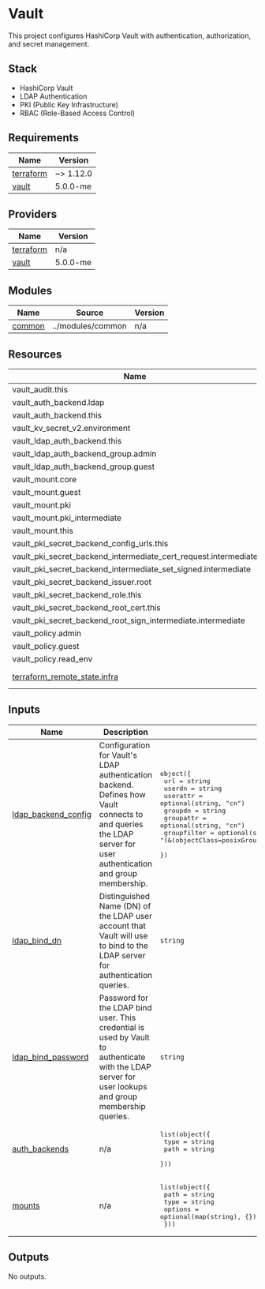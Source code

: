 # Vault

This project configures HashiCorp Vault with authentication, authorization, and secret management.

## Stack

- HashiCorp Vault
- LDAP Authentication
- PKI (Public Key Infrastructure)
- RBAC (Role-Based Access Control)

<!-- BEGIN_TF_DOCS -->
## Requirements

| Name | Version |
|------|---------|
| <a name="requirement_terraform"></a> [terraform](#requirement\_terraform) | ~> 1.12.0 |
| <a name="requirement_vault"></a> [vault](#requirement\_vault) | 5.0.0-me |

## Providers

| Name | Version |
|------|---------|
| <a name="provider_terraform"></a> [terraform](#provider\_terraform) | n/a |
| <a name="provider_vault"></a> [vault](#provider\_vault) | 5.0.0-me |

## Modules

| Name | Source | Version |
|------|--------|---------|
| <a name="module_common"></a> [common](#module\_common) | ../modules/common | n/a |

## Resources

| Name | Type |
|------|------|
| vault_audit.this | resource |
| vault_auth_backend.ldap | resource |
| vault_auth_backend.this | resource |
| vault_kv_secret_v2.environment | resource |
| vault_ldap_auth_backend.this | resource |
| vault_ldap_auth_backend_group.admin | resource |
| vault_ldap_auth_backend_group.guest | resource |
| vault_mount.core | resource |
| vault_mount.guest | resource |
| vault_mount.pki | resource |
| vault_mount.pki_intermediate | resource |
| vault_mount.this | resource |
| vault_pki_secret_backend_config_urls.this | resource |
| vault_pki_secret_backend_intermediate_cert_request.intermediate | resource |
| vault_pki_secret_backend_intermediate_set_signed.intermediate | resource |
| vault_pki_secret_backend_issuer.root | resource |
| vault_pki_secret_backend_role.this | resource |
| vault_pki_secret_backend_root_cert.this | resource |
| vault_pki_secret_backend_root_sign_intermediate.intermediate | resource |
| vault_policy.admin | resource |
| vault_policy.guest | resource |
| vault_policy.read_env | resource |
| [terraform_remote_state.infra](https://registry.terraform.io/providers/hashicorp/terraform/latest/docs/data-sources/remote_state) | data source |

## Inputs

| Name | Description | Type | Default | Required |
|------|-------------|------|---------|:--------:|
| <a name="input_ldap_backend_config"></a> [ldap\_backend\_config](#input\_ldap\_backend\_config) | Configuration for Vault's LDAP authentication backend. Defines how Vault connects to and queries the LDAP server for user authentication and group membership. | <pre>object({<br>    url         = string<br>    userdn      = string<br>    userattr    = optional(string, "cn")<br>    groupdn     = string<br>    groupattr   = optional(string, "cn")<br>    groupfilter = optional(string, "(&(objectClass=posixGroup)(memberUid={{.Username}}))")<br>  })</pre> | n/a | yes |
| <a name="input_ldap_bind_dn"></a> [ldap\_bind\_dn](#input\_ldap\_bind\_dn) | Distinguished Name (DN) of the LDAP user account that Vault will use to bind to the LDAP server for authentication queries. | `string` | n/a | yes |
| <a name="input_ldap_bind_password"></a> [ldap\_bind\_password](#input\_ldap\_bind\_password) | Password for the LDAP bind user. This credential is used by Vault to authenticate with the LDAP server for user lookups and group membership queries. | `string` | n/a | yes |
| <a name="input_auth_backends"></a> [auth\_backends](#input\_auth\_backends) | n/a | <pre>list(object({<br>    type = string<br>    path = string<br>  }))</pre> | `[]` | no |
| <a name="input_mounts"></a> [mounts](#input\_mounts) | n/a | <pre>list(object({<br>    path    = string<br>    type    = string<br>    options = optional(map(string), {})<br>  }))</pre> | `[]` | no |

## Outputs

No outputs.
<!-- END_TF_DOCS -->
